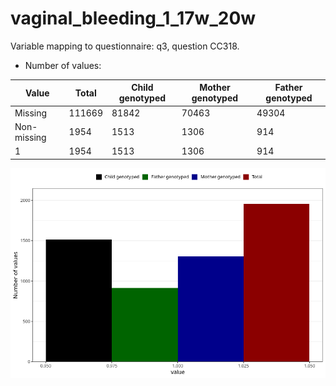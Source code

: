 # vaginal_bleeding_1_17w_20w
Variable mapping to questionnaire: q3, question CC318.
- Number of values:

| Value | Total | Child genotyped | Mother genotyped | Father genotyped |
| ----- | ----- | --------------- | ---------------- | ---------------- |
| Missing | 111669 | 81842 | 70463 | 49304 |
| Non-missing | 1954 | 1513 | 1306 | 914 |
| 1 | 1954 | 1513 | 1306 | 914 |



![](vaginal_bleeding_1_17w_20w_n.png)



